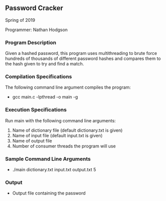 Password Cracker
---
Spring of 2019

Programmer:
Nathan Hodgson

### Program Description

Given a hashed password, this program uses multithreading to brute force hundreds of thousands of different password hashes and compares them to the hash given to try and find a match. 

### Compilation Specifications

The following command line argument compiles the program:
- gcc main.c -lpthread -o main -g

### Execution Specifications

Run main with the following command line arguments:
1. Name of dictionary file (default dictionary.txt is given)
2. Name of input file (default input.txt is given)
3. Name of output file
4. Number of consumer threads the program will use

### Sample Command Line Arguments

- ./main dictionary.txt input.txt output.txt 5

### Output

- Output file containing the password
